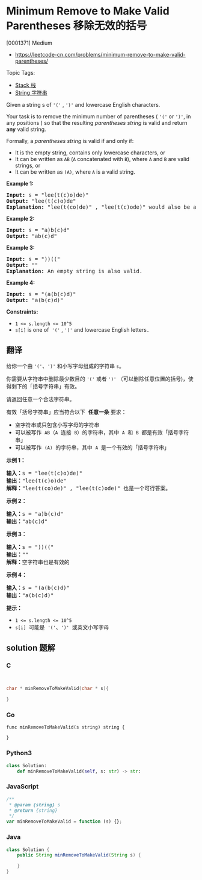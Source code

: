 # Minimum Remove to Make Valid Parentheses 移除无效的括号

[0001371] Medium

- https://leetcode-cn.com/problems/minimum-remove-to-make-valid-parentheses/

Topic Tags:

- [Stack 栈](https://leetcode-cn.com/tag/stack/)
- [String 字符串](https://leetcode-cn.com/tag/string/)

Given a string s of `'('` , `')'` and lowercase English characters.

Your task is to remove the minimum number of parentheses ( `'('` or `')'`, in any positions ) so that the resulting _parentheses string_ is valid and return **any** valid string.

Formally, a _parentheses string_ is valid if and only if:

- It is the empty string, contains only lowercase characters, or
- It can be written as `AB` (`A` concatenated with `B`), where `A` and `B` are valid strings, or
- It can be written as `(A)`, where `A` is a valid string.

**Example 1:**

<pre><strong>Input:</strong> s = "lee(t(c)o)de)"
<strong>Output:</strong> "lee(t(c)o)de"
<strong>Explanation:</strong> "lee(t(co)de)" , "lee(t(c)ode)" would also be accepted.
</pre>

**Example 2:**

<pre><strong>Input:</strong> s = "a)b(c)d"
<strong>Output:</strong> "ab(c)d"
</pre>

**Example 3:**

<pre><strong>Input:</strong> s = "))(("
<strong>Output:</strong> ""
<strong>Explanation:</strong> An empty string is also valid.
</pre>

**Example 4:**

<pre><strong>Input:</strong> s = "(a(b(c)d)"
<strong>Output:</strong> "a(b(c)d)"
</pre>

**Constraints:**

- `1 <= s.length <= 10^5`
- `s[i]` is one of  `'('` , `')'` and lowercase English letters`.`

## 翻译

给你一个由 `'('`、`')'` 和小写字母组成的字符串 `s`。

你需要从字符串中删除最少数目的 `'('` 或者 `')'` （可以删除任意位置的括号)，使得剩下的「括号字符串」有效。

请返回任意一个合法字符串。

有效「括号字符串」应当符合以下  **任意一条** 要求：

- 空字符串或只包含小写字母的字符串
- 可以被写作  `AB`（`A`  连接  `B`）的字符串，其中  `A`  和  `B`  都是有效「括号字符串」
- 可以被写作  `(A)`  的字符串，其中  `A`  是一个有效的「括号字符串」

**示例 1：**

<pre><strong>输入：</strong>s = "lee(t(c)o)de)"
<strong>输出：</strong>"lee(t(c)o)de"
<strong>解释：</strong>"lee(t(co)de)" , "lee(t(c)ode)" 也是一个可行答案。
</pre>

**示例 2：**

<pre><strong>输入：</strong>s = "a)b(c)d"
<strong>输出：</strong>"ab(c)d"
</pre>

**示例 3：**

<pre><strong>输入：</strong>s = "))(("
<strong>输出：</strong>""
<strong>解释：</strong>空字符串也是有效的
</pre>

**示例 4：**

<pre><strong>输入：</strong>s = "(a(b(c)d)"
<strong>输出：</strong>"a(b(c)d)"
</pre>

**提示：**

- `1 <= s.length <= 10^5`
- `s[i]`  可能是  `'('`、`')'`  或英文小写字母

## solution 题解

### C

```c


char * minRemoveToMakeValid(char * s){

}


```

### Go

```golang
func minRemoveToMakeValid(s string) string {

}
```

### Python3

```python
class Solution:
    def minRemoveToMakeValid(self, s: str) -> str:

```

### JavaScript

```javascript
/**
 * @param {string} s
 * @return {string}
 */
var minRemoveToMakeValid = function (s) {};
```

### Java

```java
class Solution {
    public String minRemoveToMakeValid(String s) {

    }
}
```
